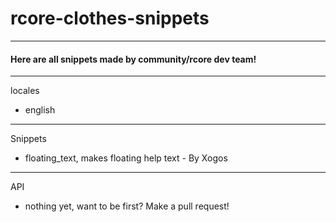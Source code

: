 # rcore-clothes-snippets
---

#### Here are all snippets made by community/rcore dev team!

---

locales
- english

---

Snippets 
- floating_text, makes floating help text - By Xogos

---

API
- nothing yet, want to be first? Make a pull request!
